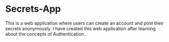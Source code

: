 # Secrets-App
This is a web application where users can create an account and post their secrets anonymously. I have created this web application after learning about the concepts of Authentication.
